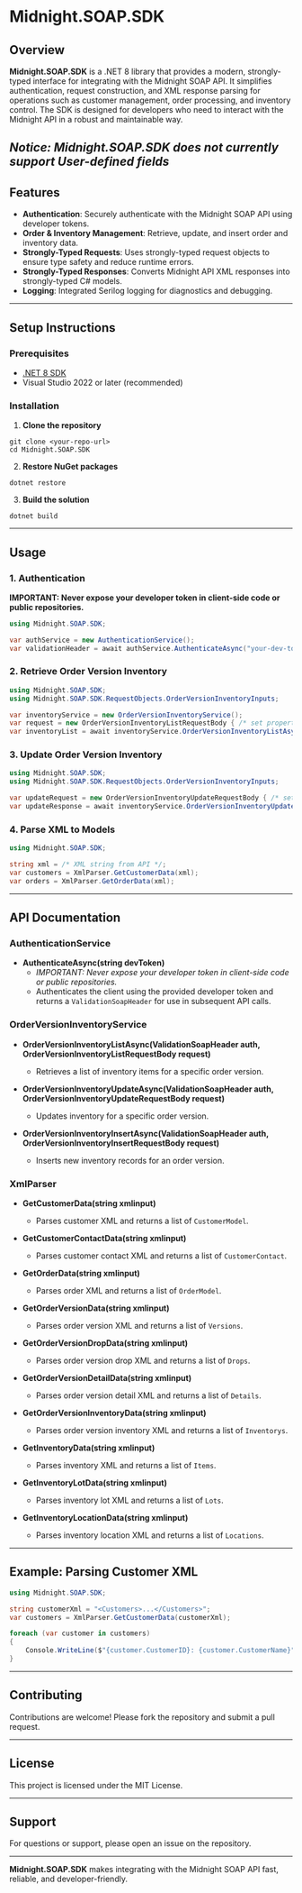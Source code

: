 # Midnight.SOAP.SDK

## Overview

**Midnight.SOAP.SDK** is a .NET 8 library that provides a modern, strongly-typed interface for integrating with the Midnight SOAP API. It simplifies authentication, request construction, and XML response parsing for operations such as customer management, order processing, and inventory control. The SDK is designed for developers who need to interact with the Midnight API in a robust and maintainable way.

*Notice: Midnight.SOAP.SDK does not currently support User-defined fields*
---

## Features

- **Authentication**: Securely authenticate with the Midnight SOAP API using developer tokens.
- **Order & Inventory Management**: Retrieve, update, and insert order and inventory data.
- **Strongly-Typed Requests**: Uses strongly-typed request objects to ensure type safety and reduce runtime errors.
- **Strongly-Typed Responses**: Converts Midnight API XML responses into strongly-typed C# models.
- **Logging**: Integrated Serilog logging for diagnostics and debugging.

---

## Setup Instructions

### Prerequisites

- [.NET 8 SDK](https://dotnet.microsoft.com/en-us/download/dotnet/8.0)
- Visual Studio 2022 or later (recommended)

### Installation

1. **Clone the repository**
```
git clone <your-repo-url>
cd Midnight.SOAP.SDK
```
2. **Restore NuGet packages**
```
dotnet restore
```
3. **Build the solution**
```
dotnet build
```
---

## Usage

### 1. Authentication
**IMPORTANT: Never expose your developer token in client-side code or public repositories.**
```csharp
using Midnight.SOAP.SDK;

var authService = new AuthenticationService();
var validationHeader = await authService.AuthenticateAsync("your-dev-token");
```


### 2. Retrieve Order Version Inventory
```csharp
using Midnight.SOAP.SDK;
using Midnight.SOAP.SDK.RequestObjects.OrderVersionInventoryInputs;

var inventoryService = new OrderVersionInventoryService();
var request = new OrderVersionInventoryListRequestBody { /* set properties */ };
var inventoryList = await inventoryService.OrderVersionInventoryListAsync(validationHeader, request);
```

### 3. Update Order Version Inventory
```csharp
using Midnight.SOAP.SDK;
using Midnight.SOAP.SDK.RequestObjects.OrderVersionInventoryInputs;

var updateRequest = new OrderVersionInventoryUpdateRequestBody { /* set properties */ };
var updateResponse = await inventoryService.OrderVersionInventoryUpdateAsync(validationHeader, updateRequest);
```
### 4. Parse XML to Models
```csharp
using Midnight.SOAP.SDK;

string xml = /* XML string from API */;
var customers = XmlParser.GetCustomerData(xml);
var orders = XmlParser.GetOrderData(xml);
```
---

## API Documentation

### AuthenticationService

- **AuthenticateAsync(string devToken)**
  - *IMPORTANT: Never expose your developer token in client-side code or public repositories.*
  - Authenticates the client using the provided developer token and returns a `ValidationSoapHeader` for use in subsequent API calls.

### OrderVersionInventoryService

- **OrderVersionInventoryListAsync(ValidationSoapHeader auth, OrderVersionInventoryListRequestBody request)**
  - Retrieves a list of inventory items for a specific order version.

- **OrderVersionInventoryUpdateAsync(ValidationSoapHeader auth, OrderVersionInventoryUpdateRequestBody request)**
  - Updates inventory for a specific order version.

- **OrderVersionInventoryInsertAsync(ValidationSoapHeader auth, OrderVersionInventoryInsertRequestBody request)**
  - Inserts new inventory records for an order version.

### XmlParser

- **GetCustomerData(string xmlinput)**
  - Parses customer XML and returns a list of `CustomerModel`.

- **GetCustomerContactData(string xmlinput)**
  - Parses customer contact XML and returns a list of `CustomerContact`.

- **GetOrderData(string xmlinput)**
  - Parses order XML and returns a list of `OrderModel`.

- **GetOrderVersionData(string xmlinput)**
  - Parses order version XML and returns a list of `Versions`.

- **GetOrderVersionDropData(string xmlinput)**
  - Parses order version drop XML and returns a list of `Drops`.

- **GetOrderVersionDetailData(string xmlinput)**
  - Parses order version detail XML and returns a list of `Details`.

- **GetOrderVersionInventoryData(string xmlinput)**
  - Parses order version inventory XML and returns a list of `Inventorys`.

- **GetInventoryData(string xmlinput)**
  - Parses inventory XML and returns a list of `Items`.

- **GetInventoryLotData(string xmlinput)**
  - Parses inventory lot XML and returns a list of `Lots`.

- **GetInventoryLocationData(string xmlinput)**
  - Parses inventory location XML and returns a list of `Locations`.

---

## Example: Parsing Customer XML
```csharp
using Midnight.SOAP.SDK;

string customerXml = "<Customers>...</Customers>";
var customers = XmlParser.GetCustomerData(customerXml);

foreach (var customer in customers)
{
    Console.WriteLine($"{customer.CustomerID}: {customer.CustomerName}");
}
```
---

## Contributing

Contributions are welcome! Please fork the repository and submit a pull request.

---

## License

This project is licensed under the MIT License.

---

## Support

For questions or support, please open an issue on the repository.

---

**Midnight.SOAP.SDK** makes integrating with the Midnight SOAP API fast, reliable, and developer-friendly.